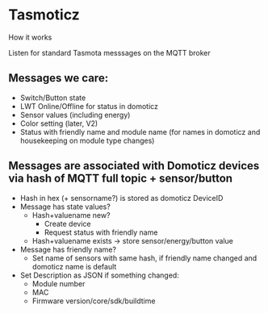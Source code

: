 # Tasmoticz

How it works

Listen for standard Tasmota messsages on the MQTT broker

## Messages we care:
* Switch/Button state
* LWT Online/Offline for status in domoticz
* Sensor values (including energy)
* Color setting (later, V2)
* Status with friendly name and module name (for names in domoticz and housekeeping on module type changes)

## Messages are associated with Domoticz devices via hash of MQTT full topic + sensor/button
* Hash in hex (+ sensorname?) is stored as domoticz DeviceID
* Message has state values?
    * Hash+valuename new?
        * Create device
        * Request status with friendly name
    * Hash+valuename exists -> store sensor/energy/button value
* Message has friendly name?
    * Set name of sensors with same hash, if friendly name changed and domoticz name is default
* Set Description as JSON if something changed:
    * Module number
    * MAC
    * Firmware version/core/sdk/buildtime
